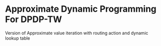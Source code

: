 # Approximate Dynamic Programming For DPDP-TW
Version of Approximate value iteration with routing action and dynamic lookup table
